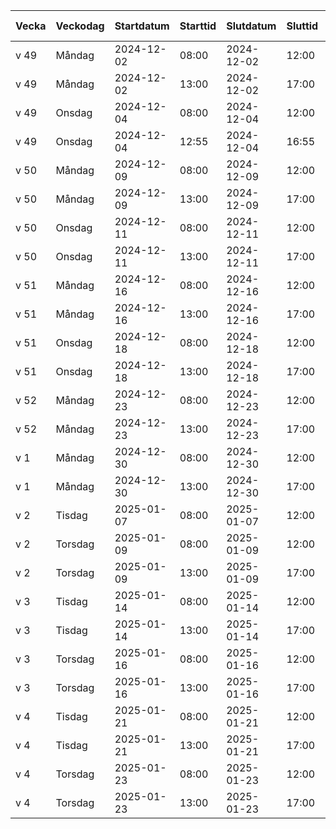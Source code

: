 Vecka|Veckodag|Startdatum|Starttid|Slutdatum |Sluttid|Klass, Grupp|Lärare         |Sal |Kursmoment
-----|--------|----------|--------|----------|-------|------------|---------------|----|----------
v 49 |Måndag  |2024-12-02|08:00   |2024-12-02|12:00  |T3D23       |Viktor Jämterud|B210|101       
v 49 |Måndag  |2024-12-02|13:00   |2024-12-02|17:00  |T3D23       |Viktor Jämterud|B210|101       
v 49 |Onsdag  |2024-12-04|08:00   |2024-12-04|12:00  |T3D23       |Viktor Jämterud|B210|102       
v 49 |Onsdag  |2024-12-04|12:55   |2024-12-04|16:55  |T3D23       |Viktor Jämterud|B210|102       
v 50 |Måndag  |2024-12-09|08:00   |2024-12-09|12:00  |T3D23       |Viktor Jämterud|B209|103       
v 50 |Måndag  |2024-12-09|13:00   |2024-12-09|17:00  |T3D23       |Viktor Jämterud|B209|103       
v 50 |Onsdag  |2024-12-11|08:00   |2024-12-11|12:00  |T3D23       |Viktor Jämterud|B209|104       
v 50 |Onsdag  |2024-12-11|13:00   |2024-12-11|17:00  |T3D23       |Viktor Jämterud|B209|104       
v 51 |Måndag  |2024-12-16|08:00   |2024-12-16|12:00  |T3D23       |Viktor Jämterud|C301|105       
v 51 |Måndag  |2024-12-16|13:00   |2024-12-16|17:00  |T3D23       |Viktor Jämterud|C301|105       
v 51 |Onsdag  |2024-12-18|08:00   |2024-12-18|12:00  |T3D23       |Viktor Jämterud|C301|106       
v 51 |Onsdag  |2024-12-18|13:00   |2024-12-18|17:00  |T3D23       |Viktor Jämterud|C301|106       
v 52 |Måndag  |2024-12-23|08:00   |2024-12-23|12:00  |T3D23       |Viktor Jämterud|C301|107       
v 52 |Måndag  |2024-12-23|13:00   |2024-12-23|17:00  |T3D23       |Viktor Jämterud|C301|107       
v 1  |Måndag  |2024-12-30|08:00   |2024-12-30|12:00  |T3D23       |Viktor Jämterud|C301|108       
v 1  |Måndag  |2024-12-30|13:00   |2024-12-30|17:00  |T3D23       |Viktor Jämterud|C301|108       
v 2  |Tisdag  |2025-01-07|08:00   |2025-01-07|12:00  |T3D23       |Viktor Jämterud|B210|109       
v 2  |Torsdag |2025-01-09|08:00   |2025-01-09|12:00  |T3D23       |Viktor Jämterud|B210|110       
v 2  |Torsdag |2025-01-09|13:00   |2025-01-09|17:00  |T3D23       |Viktor Jämterud|B210|110       
v 3  |Tisdag  |2025-01-14|08:00   |2025-01-14|12:00  |T3D23       |Viktor Jämterud|B210|111       
v 3  |Tisdag  |2025-01-14|13:00   |2025-01-14|17:00  |T3D23       |Viktor Jämterud|B210|111       
v 3  |Torsdag |2025-01-16|08:00   |2025-01-16|12:00  |T3D23       |Viktor Jämterud|B210|112       
v 3  |Torsdag |2025-01-16|13:00   |2025-01-16|17:00  |T3D23       |Viktor Jämterud|B210|112       
v 4  |Tisdag  |2025-01-21|08:00   |2025-01-21|12:00  |T3D23       |Viktor Jämterud|B210|113       
v 4  |Tisdag  |2025-01-21|13:00   |2025-01-21|17:00  |T3D23       |Viktor Jämterud|B210|113       
v 4  |Torsdag |2025-01-23|08:00   |2025-01-23|12:00  |T3D23       |Viktor Jämterud|B210|114       
v 4  |Torsdag |2025-01-23|13:00   |2025-01-23|17:00  |T3D23       |Viktor Jämterud|B210|114       
